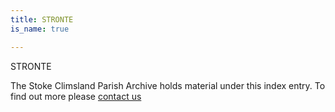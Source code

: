 ```yaml
---
title: STRONTE
is_name: true

---
```


STRONTE


The Stoke Climsland Parish Archive holds material under this index entry. To find out more please [contact us](/contact/)
